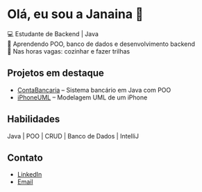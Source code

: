 # Olá, eu sou a Janaina 👋

💻 Estudante de Backend | Java  
🌱 Aprendendo POO, banco de dados e desenvolvimento backend  
🍳 Nas horas vagas: cozinhar e fazer trilhas  

## Projetos em destaque
- [ContaBancaria]() – Sistema bancário em Java com POO  
- [iPhoneUML](link) – Modelagem UML de um iPhone  

## Habilidades
Java | POO | CRUD | Banco de Dados | IntelliJ

## Contato
- [LinkedIn](https://www.linkedin.com/in/jana%C3%ADnaramos/)
- [Email](janainajcr.ramos@gmail.comm)
